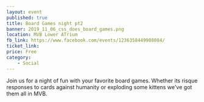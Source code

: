 ```yaml
---
layout: event
published: true
title: Board Games night pt2
banner: 2019_11_06_css_does_board_games.png
location: MVB Lower ATrium
fb_link: https://www.facebook.com/events/1236358449908084/
ticket_link:
price: Free
category:
    - Social
---
```


Join us for a night of fun with your favorite board games. Whether its risque responses to cards against humanity or exploding some kittens we've got them all in MVB.
